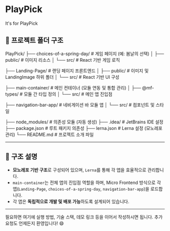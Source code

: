 # PlayPick
It's for PlayPick

## 📁 프로젝트 폴더 구조

PlayPick/
├── choices-of-a-spring-day/ # 게임 페이지 (예: 봄날의 선택)
│ ├── public/ # 이미지 리소스
│ └── src/ # React 기반 게임 로직

├── Landing-Page/ # 랜딩 페이지 프론트엔드
│ ├── public/ # 이미지 및 LandingImage 하위 폴더
│ └── src/ # React 기반 UI 구성

├── main-container/ # 메인 컨테이너 (모듈 연동 및 통합 관리)
│ ├── @mf-types/ # 모듈 간 타입 정의
│ └── src/ # 메인 앱 진입점

├── navigation-bar-app/ # 네비게이션 바 모듈 앱
│ └── src/ # 컴포넌트 및 스타일

├── node_modules/ # 의존성 모듈 (자동 생성)
├── .idea/ # JetBrains IDE 설정
├── package.json # 루트 패키지 의존성
├── lerna.json # Lerna 설정 (모노레포 관리)
└── README.md # 프로젝트 소개 파일


---

## 🧩 구조 설명

- **모노레포 기반 구조**로 구성되어 있으며, `Lerna`를 통해 각 앱을 효율적으로 관리합니다.
- `main-container`는 전체 앱의 진입점 역할을 하며, Micro Frontend 방식으로 각 앱(`Landing-Page`, `choices-of-a-spring-day`, `navigation-bar-app`)을 로드합니다.
- 각 앱은 **독립적으로 개발 및 배포 가능**하도록 설계되어 있습니다.

---

필요하면 여기에 실행 방법, 기술 스택, 데모 링크 등을 이어서 작성하시면 됩니다. 추가 요청도 언제든지 환영입니다! 😄
